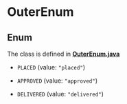 

# OuterEnum

## Enum

The class is defined in **[OuterEnum.java](../../src/main/java/org/openapitools/model/OuterEnum.java)**


* `PLACED` (value: `"placed"`)

* `APPROVED` (value: `"approved"`)

* `DELIVERED` (value: `"delivered"`)



